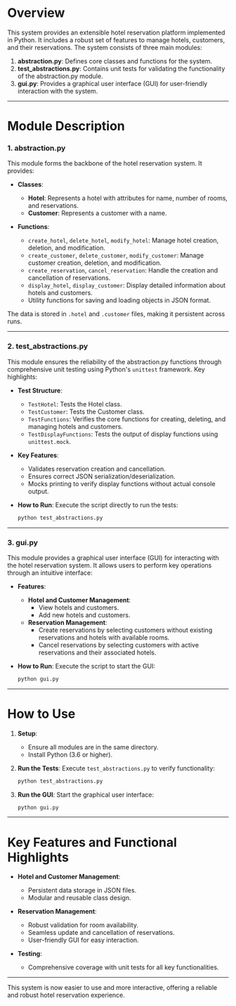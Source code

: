# Overview

This system provides an extensible hotel reservation platform implemented in Python. It includes a robust set of features to manage hotels, customers, and their reservations. The system consists of three main modules:

1. **abstraction.py**: Defines core classes and functions for the system.
2. **test_abstractions.py**: Contains unit tests for validating the functionality of the abstraction.py module.
3. **gui.py**: Provides a graphical user interface (GUI) for user-friendly interaction with the system.

---

# Module Description

### 1. abstraction.py

This module forms the backbone of the hotel reservation system. It provides:

- **Classes**:

  - **Hotel**: Represents a hotel with attributes for name, number of rooms, and reservations.
  - **Customer**: Represents a customer with a name.

- **Functions**:
  - `create_hotel`, `delete_hotel`, `modify_hotel`: Manage hotel creation, deletion, and modification.
  - `create_customer`, `delete_customer`, `modify_customer`: Manage customer creation, deletion, and modification.
  - `create_reservation`, `cancel_reservation`: Handle the creation and cancellation of reservations.
  - `display_hotel`, `display_customer`: Display detailed information about hotels and customers.
  - Utility functions for saving and loading objects in JSON format.

The data is stored in `.hotel` and `.customer` files, making it persistent across runs.

---

### 2. test_abstractions.py

This module ensures the reliability of the abstraction.py functions through comprehensive unit testing using Python's `unittest` framework. Key highlights:

- **Test Structure**:

  - `TestHotel`: Tests the Hotel class.
  - `TestCustomer`: Tests the Customer class.
  - `TestFunctions`: Verifies the core functions for creating, deleting, and managing hotels and customers.
  - `TestDisplayFunctions`: Tests the output of display functions using `unittest.mock`.

- **Key Features**:

  - Validates reservation creation and cancellation.
  - Ensures correct JSON serialization/deserialization.
  - Mocks printing to verify display functions without actual console output.

- **How to Run**:
  Execute the script directly to run the tests:
  ```bash
  python test_abstractions.py
  ```

---

### 3. gui.py

This module provides a graphical user interface (GUI) for interacting with the hotel reservation system. It allows users to perform key operations through an intuitive interface:

- **Features**:

  - **Hotel and Customer Management**:
    - View hotels and customers.
    - Add new hotels and customers.
  - **Reservation Management**:
    - Create reservations by selecting customers without existing reservations and hotels with available rooms.
    - Cancel reservations by selecting customers with active reservations and their associated hotels.

- **How to Run**:
  Execute the script to start the GUI:

  ```bash
  python gui.py
  ```

---

# How to Use

1. **Setup**:

   - Ensure all modules are in the same directory.
   - Install Python (3.6 or higher).

2. **Run the Tests**:
   Execute `test_abstractions.py` to verify functionality:

   ```bash
   python test_abstractions.py
   ```

3. **Run the GUI**:
   Start the graphical user interface:
   ```bash
   python gui.py
   ```

---

# Key Features and Functional Highlights

- **Hotel and Customer Management**:

  - Persistent data storage in JSON files.
  - Modular and reusable class design.

- **Reservation Management**:

  - Robust validation for room availability.
  - Seamless update and cancellation of reservations.
  - User-friendly GUI for easy interaction.

- **Testing**:
  - Comprehensive coverage with unit tests for all key functionalities.

---

This system is now easier to use and more interactive, offering a reliable and robust hotel reservation experience.
